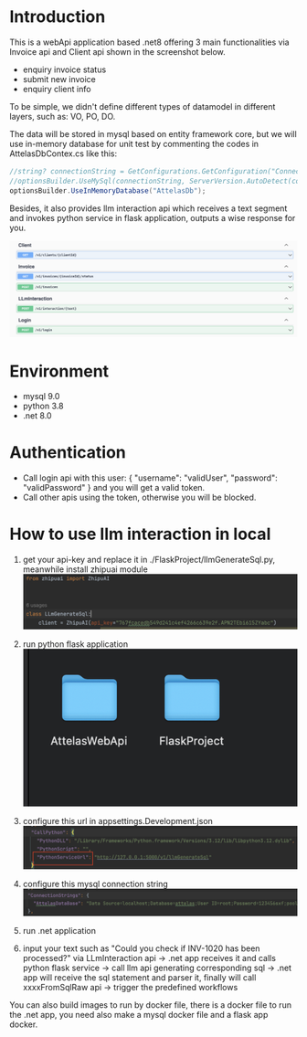 
# Introduction
This is a webApi application based .net8 offering 3 main functionalities via Invoice api and Client api shown in the screenshot below.
- enquiry invoice status
- submit new invoice
- enquiry client info

To be simple, we didn't define different types of datamodel in different layers, such as: VO, PO, DO.

The data will be stored in mysql based on entity framework core, but we will use in-memory database for unit test by commenting the codes in AttelasDbContex.cs like this:
```c#
//string? connectionString = GetConfigurations.GetConfiguration("ConnectionStrings:AttelasDataBase");//"Server=.;Database=AttelasWebApi;";
//optionsBuilder.UseMySql(connectionString, ServerVersion.AutoDetect(connectionString));
optionsBuilder.UseInMemoryDatabase("AttelasDb");
```

Besides, it also provides llm interaction api which receives a text segment and invokes python service in flask application, outputs a
wise response for you.


![Screenshot 2024-11-14 at 20.24.17.png](StaticContent/Screenshot%202024-11-14%20at%2020.24.17.png)

# Environment
- mysql 9.0
- python 3.8
- .net 8.0

# Authentication
- Call login api with this user: { "username": "validUser", "password": "validPassword" } and you will get a valid token.
- Call other apis using the token, otherwise you will be blocked. 

# How to use llm interaction in local

1. get your api-key and replace it in ./FlaskProject/llmGenerateSql.py, meanwhile install zhipuai module
![Screenshot 2024-11-14 at 21.06.18.png](StaticContent/Screenshot%202024-11-14%20at%2021.06.18.png)

2. run python flask application
![Screenshot 2024-11-16 at 12.19.41.png](StaticContent/Screenshot%202024-11-16%20at%2012.19.41.png)

3. configure this url in appsettings.Development.json
![Screenshot 2024-11-14 at 20.50.53.png](StaticContent/Screenshot%202024-11-14%20at%2020.50.53.png)

4. configure this mysql connection string
 ![Screenshot 2024-11-14 at 21.32.27.png](StaticContent/Screenshot%202024-11-14%20at%2021.32.27.png)

5. run .net application

6. input your text such as "Could you check if INV-1020 has been processed?" via LLmInteraction api 
-> .net app receives it and calls python flask service 
-> call llm api generating corresponding sql 
-> .net app will receive the sql statement and parser it, finally will call xxxxFromSqlRaw api
-> trigger the predefined workflows

You can also build images to run by docker file, there is a docker file to run the .net app, you need also make a mysql docker file and a flask app docker. 










